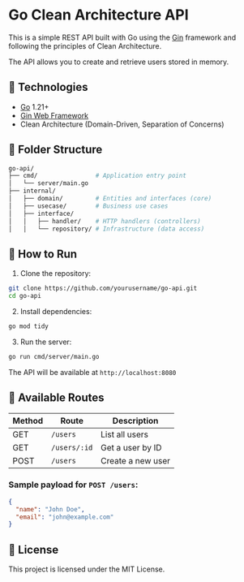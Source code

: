 # Go Clean Architecture API

This is a simple REST API built with Go using the [Gin](https://github.com/gin-gonic/gin) framework and following the principles of Clean Architecture.

The API allows you to create and retrieve users stored in memory.

## 🔧 Technologies

- [Go](https://golang.org/) 1.21+
- [Gin Web Framework](https://github.com/gin-gonic/gin)
- Clean Architecture (Domain-Driven, Separation of Concerns)

## 📁 Folder Structure

```bash
go-api/
├── cmd/                # Application entry point
│   └── server/main.go
├── internal/
│   ├── domain/         # Entities and interfaces (core)
│   ├── usecase/        # Business use cases
│   ├── interface/
│   │   ├── handler/    # HTTP handlers (controllers)
│   │   └── repository/ # Infrastructure (data access)
```

## 🚀 How to Run

1. Clone the repository:

```bash
git clone https://github.com/yourusername/go-api.git
cd go-api
```

2. Install dependencies:

```bash
go mod tidy
```

3. Run the server:

```bash
go run cmd/server/main.go
```

The API will be available at `http://localhost:8080`

## 📌 Available Routes

| Method | Route        | Description       |
| ------ | ------------ | ----------------- |
| GET    | `/users`     | List all users    |
| GET    | `/users/:id` | Get a user by ID  |
| POST   | `/users`     | Create a new user |

### Sample payload for `POST /users`:

```json
{
  "name": "John Doe",
  "email": "john@example.com"
}
```

## 📄 License

This project is licensed under the MIT License.
